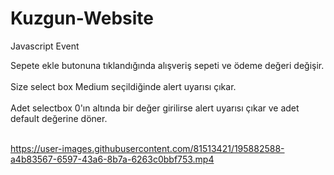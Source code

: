 # Kuzgun-Website
 Javascript Event

 Sepete ekle butonuna tıklandığında alışveriş sepeti ve ödeme değeri değişir. <br/> <br/>
 Size select box Medium seçildiğinde alert uyarısı çıkar. <br/><br/>
 Adet selectbox 0'ın altında bir değer girilirse alert uyarısı çıkar ve adet default değerine döner. <br/><br/>

https://user-images.githubusercontent.com/81513421/195882588-a4b83567-6597-43a6-8b7a-6263c0bbf753.mp4

